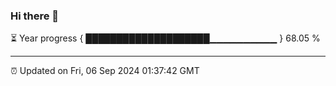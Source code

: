 ### Hi there 👋

⏳ Year progress { ████████████████████▁▁▁▁▁▁▁▁▁▁ } 68.05 %

---

⏰ Updated on Fri, 06 Sep 2024 01:37:42 GMT


